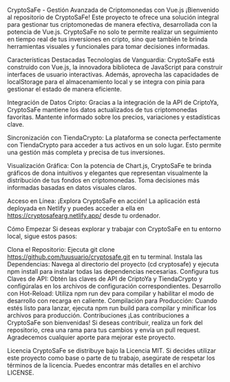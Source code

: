 CryptoSaFe - Gestión Avanzada de Criptomonedas con Vue.js
¡Bienvenido al repositorio de CryptoSaFe! Este proyecto te ofrece una solución integral para gestionar tus criptomonedas de manera efectiva, desarrollada con la potencia de Vue.js. CryptoSaFe no solo te permite realizar un seguimiento en tiempo real de tus inversiones en cripto, sino que también te brinda herramientas visuales y funcionales para tomar decisiones informadas.

Características Destacadas
Tecnologías de Vanguardia: CryptoSaFe está construido con Vue.js, la innovadora biblioteca de JavaScript para construir interfaces de usuario interactivas. Además, aprovecha las capacidades de localStorage para el almacenamiento local y se integra con pinia para gestionar el estado de manera eficiente.

Integración de Datos Cripto: Gracias a la integración de la API de CriptoYa, CryptoSaFe mantiene los datos actualizados de tus criptomonedas favoritas. Mantente informado sobre los precios, variaciones y estadísticas clave.

Sincronización con TiendaCrypto: La plataforma se conecta perfectamente con TiendaCrypto para acceder a tus activos en un solo lugar. Esto permite una gestión más completa y precisa de tus inversiones.

Visualización Gráfica: Con la potencia de Chart.js, CryptoSaFe te brinda gráficos de dona intuitivos y elegantes que representan visualmente la distribución de tus fondos en criptomonedas. Toma decisiones más informadas basadas en datos visuales claros.

Acceso en Línea: ¡Explora CryptoSaFe en acción! La aplicación está deployada en Netlify y puedes acceder a ella en https://cryptosafearg.netlify.app/ desde tu ordenador.

Cómo Empezar
Si deseas explorar y trabajar con CryptoSaFe en tu entorno local, sigue estos pasos:

Clona el Repositorio: Ejecuta git clone https://github.com/tuusuario/cryptosafe.git en tu terminal.
Instala las Dependencias: Navega al directorio del proyecto (cd cryptosafe) y ejecuta npm install para instalar todas las dependencias necesarias.
Configura tus Claves de API: Obtén las claves de API de CriptoYa y TiendaCrypto y configúralas en los archivos de configuración correspondientes.
Desarrollo con Hot-Reload: Utiliza npm run dev para compilar y habilitar el modo de desarrollo con recarga en caliente.
Compilación para Producción: Cuando estés listo para lanzar, ejecuta npm run build para compilar y minificar los archivos para producción.
Contribuciones
¡Las contribuciones a CryptoSaFe son bienvenidas! Si deseas contribuir, realiza un fork del repositorio, crea una rama para tus cambios y envía un pull request. Agradecemos cualquier aporte para mejorar este proyecto.

Licencia
CryptoSaFe se distribuye bajo la Licencia MIT. Si decides utilizar este proyecto como base o parte de tu trabajo, asegúrate de respetar los términos de la licencia. Puedes encontrar más detalles en el archivo LICENSE.


